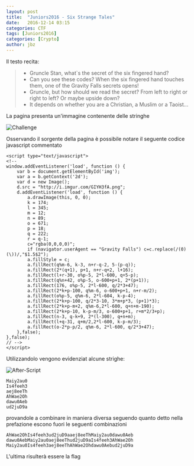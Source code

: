```yaml
---
layout: post
title:  "Juniors2016 - Six Strange Tales"
date:   2016-12-14 03:15
categories: CTF
tags: [Juniors2016]
categories: [Crypto]
author: jbz
---
```



Il testo recita:

>- Gruncle Stan, what`s the secret of the six fingered hand?  
>- Can you see these codes? When the six fingered hand touches them, one of the Gravity Falls secrets opens!  
>- Gruncle, but how should we read the secret? From left to right or right to left? Or maybe upside down?  
>- It depends on whether you are a Christian, a Muslim or a Taoist... 

La pagina presenta un'immagine contenente delle stringhe

![Challenge](https://raw.githubusercontent.com/jbzteam/CTF/master/Juniors2016/SixStrangeTales/SixStrangeTales.png)

Osservando il sorgente della pagina è possibile notare il seguente codice javascript commentato

```
<script type="text/javascript">  
<!-- 
window.addEventListener('load', function () { 
    var b = document.getElementById('img'); 
    var a = b.getContext('2d'); 
    var d = new Image(); 
    d.src = "http://i.imgur.com/GIYH3fA.png"; 
    d.addEventListener('load', function () { 
        a.drawImage(this, 0, 0); 
        k = 174; 
        l = 345; 
        m = 12; 
        n = 89;  
        o = 671; 
        p = 18; 
        q = 222; 
        r = q-1; 
        c="rgba(0,0,0,0)"; 
        if (navigator.userAgent == "Gravity Falls") c=c.replace(/(0)(\))/,"$1.5$2"); 
        a.fillStyle = c; 
        a.fillRect(q%m-6, k-3, n+r-q-2, 5-(p-q)); 
        a.fillRect(2*(q+1), p+1, n+r-q+2, l+16); 
        a.fillRect(l+r-30, o%p-5, 2*l-600, q+5-p); 
        a.fillRect(q%n+42, o%p-5, o-600+p+1, 2*(p+1)); 
        a.fillRect(176, o%p-5, 2*l-600, q/2*3+47); 
        a.fillRect(2*k+p-100, q%m-6, o-600+p+1, n+r-m/2); 
        a.fillRect(o%p-5, q%m-6, 2*l-604, k-p-4); 
        a.fillRect(2*k+p-100, q/2*3-10, 3*m+p*3, (p+1)*3); 
        a.fillRect(2*k+p-m+2, q%m-6,2*l-600, q+n+m-190); 
        a.fillRect(2*k+p-10, k-p-m/3, o-600+p+1, r+m*2/3+p); 
        a.fillRect(n-3, q-k+9, 2*(l-300), q+n+m); 
        a.fillRect(l+q-31, q+m/2,2*l-600, k-p-m/3); 
        a.fillRect(o-2*p-p/2, q%m-6, 2*l-600, q/2*3+47); 
    },false); 
},false); 
// --> 
</script> 
```
Utilizzandolo vengono evidenziat alcune strighe:

![After-Script](https://raw.githubusercontent.com/jbzteam/CTF/master/Juniors2016/SixStrangeTales/highlight.png)

```
Maiy2au0 
Is4feeh3 
aej8eeTh 
AhWae2Oh 
dawu0Aeb 
ud2juD9a 
```
provandole a combinare in maniera diversa seguendo quanto detto nella prefazione escono fuori le seguenti combinazioni

```
AhWae2OhIs4feeh3ud2juD9aaej8eeThMaiy2au0dawu0Aeb
dawu0AebMaiy2au0aej8eeThud2juD9aIs4feeh3AhWae2Oh 
Maiy2au0Is4feeh3aej8eeThAhWae2Ohdawu0Aebud2juD9a 
```

L'ultima risulterà essere la flag
